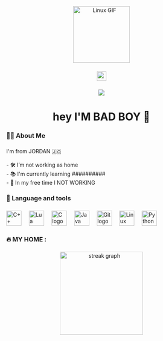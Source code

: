 <div align="center">
  <img src="https://media3.giphy.com/media/i229PTC8BKt9V9RnwZ/giphy.gif" height="150" alt="Linux GIF" />
</div>

###

<div align="center">
  <a href="https://youtube.com/@cotan_jo?si=T6IxSAmh5uRJ__FN" target="_blank">
    <img src="https://img.shields.io/static/v1?message=Youtube&logo=youtube&label=&color=FF0000&logoColor=white&labelColor=&style=for-the-badge" height="25" alt="youtube logo" />
  </a>
</div>

###

<div align="center">
  <img src="https://visitor-badge.laobi.icu/badge?page_id=DASKR.DASKR&" />
</div>

###

<h1 align="center">hey I'M BAD BOY 👋</h1>

###

<h3 align="left">👩‍💻 About Me</h3>

###

<p align="left">I'm from JORDAN 🇯🇴<br><br>- 🛠️ I’m not working as home<br>- 📚 I'm currently learning ##########<br>- 🔏 In my free time I NOT WORKING </p>

###

<h3 align="left">🚬 Language and tools</h3>

###

<div align="left">
  <img src="https://cdn.jsdelivr.net/gh/devicons/devicon/icons/cplusplus/cplusplus-original.svg" height="40" alt="C++ logo" />
  <img width="12" />
  <img src="https://upload.wikimedia.org/wikipedia/commons/c/cf/Lua-Logo.svg" height="40" alt="Lua logo" />
  <img width="12" />
  <img src="https://upload.wikimedia.org/wikipedia/commons/1/19/C_Logo.png" height="40" alt="C logo" />
  <img width="12" />
  <img src="https://cdn.jsdelivr.net/gh/devicons/devicon/icons/java/java-original.svg" height="40" alt="Java logo" />
  <img width="12" />
  <img src="https://cdn.jsdelivr.net/gh/devicons/devicon/icons/git/git-original.svg" height="40" alt="Git logo" />
  <img width="12" />
  <img src="https://cdn.jsdelivr.net/gh/devicons/devicon/icons/linux/linux-original.svg" height="40" alt="Linux logo" />
  <img width="12" />
  <img src="https://cdn.jsdelivr.net/gh/devicons/devicon/icons/python/python-original.svg" height="40" alt="Python logo" />
</div>

###

<h3 align="left">🔥 MY HOME  :</h3>

###

<div align="center">
  <img src="https://media1.giphy.com/media/11Cn7h5PA8cyiY/giphy.gif" height="220" alt="streak graph" />
</div>
